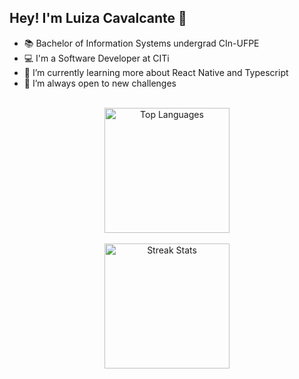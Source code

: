 ## Hey! I'm Luiza Cavalcante 👋

- 📚 Bachelor of Information Systems undergrad CIn-UFPE
- 💻 I'm a Software Developer at CITi
- 🌱 I’m currently learning more about React Native and Typescript
- 🔭 I’m always open to new challenges
<br>
<div align="center">
  <img height="200em" src="https://github-readme-stats.vercel.app/api/top-langs/?username=luizacavalcantee&layout=compact&langs_count=16&theme=nightowl" alt="Top Languages"/>
</div>
<br>
<div align="center">
  <img height="200em" src="https://github-readme-streak-stats-salesp07.vercel.app/?user=luizacavalcantee&count_private=false&theme=nightowl&border_radius=10" alt="Streak Stats"/>
</div>
